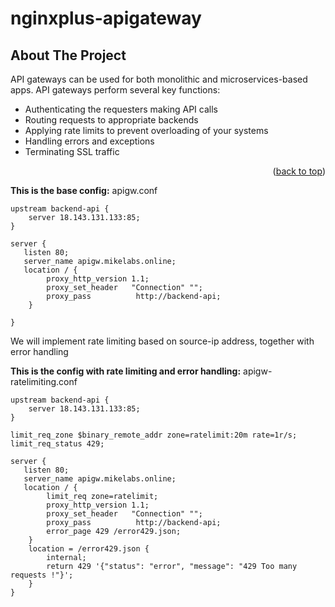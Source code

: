 # nginxplus-apigateway
<!-- ABOUT THE PROJECT -->
## About The Project

API gateways can be used for both monolithic and microservices-based apps. API gateways perform several key functions:

* Authenticating the requesters making API calls
* Routing requests to appropriate backends
* Applying rate limits to prevent overloading of your systems
* Handling errors and exceptions
* Terminating SSL traffic

<p align="right">(<a href="#readme-top">back to top</a>)</p>


**This is the base config:** apigw.conf
```nginx
upstream backend-api {
    server 18.143.131.133:85;
}

server {
   listen 80;
   server_name apigw.mikelabs.online;
   location / {
        proxy_http_version 1.1;
        proxy_set_header   "Connection" "";
        proxy_pass          http://backend-api;
    }

}
```
We will implement rate limiting based on source-ip address, together with error handling

**This is the config with rate limiting and error handling:** apigw-ratelimiting.conf
```nginx
upstream backend-api {
    server 18.143.131.133:85;
}

limit_req_zone $binary_remote_addr zone=ratelimit:20m rate=1r/s;
limit_req_status 429;

server {
   listen 80;
   server_name apigw.mikelabs.online;
   location / {
        limit_req zone=ratelimit;
        proxy_http_version 1.1;
        proxy_set_header   "Connection" "";
        proxy_pass          http://backend-api;
        error_page 429 /error429.json;
    }
    location = /error429.json {
        internal;
        return 429 '{"status": "error", "message": "429 Too many requests !"}';
    }
}
```

